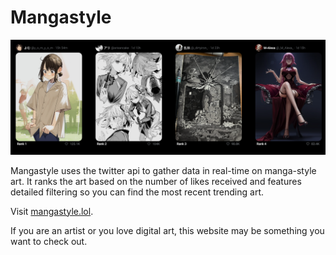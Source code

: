 # Mangastyle

![mangastyle gallery](siteexample.png)

Mangastyle uses the twitter api to gather data in real-time on manga-style art. It ranks the art based on the number of likes received and features detailed filtering so you can find the most recent trending art.

Visit [mangastyle.lol](https://mangastyle.lol/).

If you are an artist or you love digital art, this website may be something you want to check out. 
